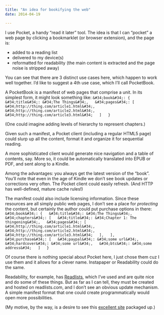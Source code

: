 ```yaml
---
title: "An idea for bookifying the web"
date: 2014-04-19

---
```


I use Pocket, a handy “read it later” tool. The idea is that I can “pocket” a web page by clicking a bookmarklet (or browser extension), and the page is:

*   added to a reading list
*   delivered to my device(s)
*   reformatted for readability (the main content is extracted and the page noise is stripped away)

You can see that there are 3 distinct use cases here, which happen to work well together. I’d like to suggest a 4th use case, which I’ll call PocketBook.

A PocketBook is a manifest of web pages that comprise a unit. In its simplest form, it might look something like:
`&#34;book&#34;: {  
    &#34;title&#34;: &#34;The Things&#34;,  
    &#34;pages&#34;: [  
        &#34;http://thing.com/article1.html&#34;,  
        &#34;http://thing.com/article2.html&#34;,  
        &#34;http://thing.com/article3.html&#34;  
    ]  
}`

(One could imagine adding levels of hierarchy to represent chapters.)

Given such a manifest, a Pocket client (including a regular HTML5 page) could slurp up all the content, format it and organize it for sequential reading.

A more sophisticated client would generate nice navigation and a table of contents, say. More so, it could be automatically translated into EPUB or PDF, and sent along to a Kindle.

Among the advantages: you always get the latest version of the “book”. You’ll note that even in the age of Kindle we don’t see book updates or corrections very often. The Pocket client could easily refresh. (And HTTP has well-defined, mature cache rules!)

The manifest could also include licensing information. Since these resources are all simply public web pages, I don’t see a place for _protecting_ the content, but certainly the author could put purchase options in there:
`&#34;book&#34;: {  
    &#34;title&#34;: &#34;The Things&#34;,  
    &#34;chapters&#34;: [  
        &#34;title&#34;: &#34;Chapter 1: The thingening&#34;,  
        &#34;pages&#34;: [  
            &#34;http://thing.com/article1.html&#34;,  
            &#34;http://thing.com/article2.html&#34;,  
            &#34;http://thing.com/article3.html&#34;  
        ],  
    ],  
    &#34;purchase&#34;: [  
        &#34;paypal&#34;: &#34;some url&#34;,  
        &#34;hardcover&#34;: &#34;some url&#34;,  
        &#34;btc&#34;: &#34;some address&#34;  
    ]  
}`

Of course there is nothing special about Pocket here, I just chose them cuz I use them and it allows for a clever name. Instapaper or Readability could do the same.

Readability, for example, has [Readlists](http://readlists.com/5abc5760/), which I’ve used and are quite nice and do some of these things. But as far as I can tell, they must be created and hosted on readlists.com, and I don’t see an obvious update mechanism. A simple manifest format that one could create programmatically would open more possibilities.

(My motive, by the way, is a desire to see this [excellent site](http://learnyouahaskell.com/) packaged up.)

